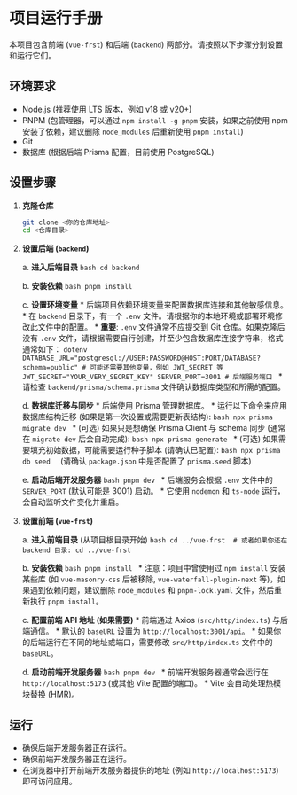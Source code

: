 # 项目运行手册

本项目包含前端 (`vue-frst`) 和后端 (`backend`) 两部分。请按照以下步骤分别设置和运行它们。

## 环境要求

*   Node.js (推荐使用 LTS 版本，例如 v18 或 v20+)
*   PNPM (包管理器，可以通过 `npm install -g pnpm` 安装，如果之前使用 npm 安装了依赖，建议删除 `node_modules` 后重新使用 `pnpm install`)
*   Git
*   数据库 (根据后端 Prisma 配置，目前使用 PostgreSQL)

## 设置步骤

1.  **克隆仓库**
    ```bash
    git clone <你的仓库地址>
    cd <仓库目录>
    ```

2.  **设置后端 (`backend`)**

    a.  **进入后端目录**
        ```bash
        cd backend
        ```

    b.  **安装依赖**
        ```bash
        pnpm install 
        ```

    c.  **设置环境变量**
        *   后端项目依赖环境变量来配置数据库连接和其他敏感信息。
        *   在 `backend` 目录下，有一个 `.env` 文件。请根据你的本地环境或部署环境修改此文件中的配置。
        *   **重要**: `.env` 文件通常不应提交到 Git 仓库。如果克隆后没有 `.env` 文件，请根据需要自行创建，并至少包含数据库连接字符串，格式通常如下：
            ```dotenv
            DATABASE_URL="postgresql://USER:PASSWORD@HOST:PORT/DATABASE?schema=public"
            # 可能还需要其他变量，例如 JWT_SECRET 等
            JWT_SECRET="YOUR_VERY_SECRET_KEY"
            SERVER_PORT=3001 # 后端服务端口
            ```
        *   请检查 `backend/prisma/schema.prisma` 文件确认数据库类型和所需的配置。

    d.  **数据库迁移与同步**
        *   后端使用 Prisma 管理数据库。
        *   运行以下命令来应用数据库结构迁移 (如果是第一次设置或需要更新表结构):
            ```bash
            npx prisma migrate dev
            ```
        *   (可选) 如果只是想确保 Prisma Client 与 schema 同步 (通常在 `migrate dev` 后会自动完成):
            ```bash
            npx prisma generate
            ```
        *   (可选) 如果需要填充初始数据，可能需要运行种子脚本 (请确认已配置):
            ```bash
            npx prisma db seed 
            ```
            (请确认 `package.json` 中是否配置了 `prisma.seed` 脚本)

    e.  **启动后端开发服务器**
        ```bash
        pnpm dev
        ```
        *   后端服务会根据 `.env` 文件中的 `SERVER_PORT` (默认可能是 3001) 启动。
        *   它使用 `nodemon` 和 `ts-node` 运行，会自动监听文件变化并重启。

3.  **设置前端 (`vue-frst`)**

    a.  **进入前端目录** (从项目根目录开始)
        ```bash
        cd ../vue-frst 
        # 或者如果你还在 backend 目录: cd ../vue-frst
        ```

    b.  **安装依赖**
        ```bash
        pnpm install
        ```
        *   注意：项目中曾使用过 `npm install` 安装某些库 (如 `vue-masonry-css` 后被移除, `vue-waterfall-plugin-next` 等)，如果遇到依赖问题，建议删除 `node_modules` 和 `pnpm-lock.yaml` 文件，然后重新执行 `pnpm install`。

    c.  **配置前端 API 地址 (如果需要)**
        *   前端通过 Axios (`src/http/index.ts`) 与后端通信。
        *   默认的 `baseURL` 设置为 `http://localhost:3001/api`。
        *   如果你的后端运行在不同的地址或端口，需要修改 `src/http/index.ts` 文件中的 `baseURL`。

    d.  **启动前端开发服务器**
        ```bash
        pnpm dev
        ```
        *   前端开发服务器通常会运行在 `http://localhost:5173` (或其他 Vite 配置的端口)。
        *   Vite 会自动处理热模块替换 (HMR)。

## 运行

*   确保后端开发服务器正在运行。
*   确保前端开发服务器正在运行。
*   在浏览器中打开前端开发服务器提供的地址 (例如 `http://localhost:5173`) 即可访问应用。
